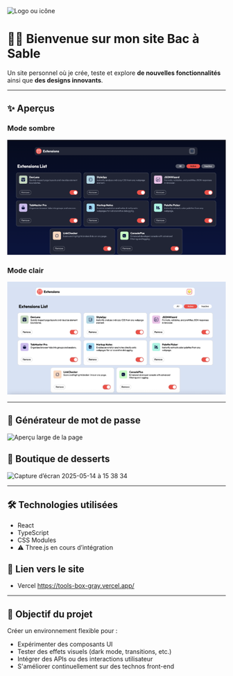<img width="100" alt="Logo ou icône" src="https://github.com/user-attachments/assets/285ef4d6-4c58-4700-b8b9-6158750ca15d" />

# 🧑‍💻 Bienvenue sur mon site Bac à Sable

Un site personnel où je crée, teste et explore **de nouvelles fonctionnalités** ainsi que **des designs innovants**.

---

## ✨ Aperçus

### Mode sombre
![Mode sombre](public/images/dark-extension.png)

### Mode clair
![Mode clair](public/images/light-extension.png)

---

## 🔐 Générateur de mot de passe
<img width="945" alt="Aperçu large de la page" src="https://github.com/user-attachments/assets/5fb39aa6-73d9-4f12-b4a4-c2cbe867339b" />

## 🍰 Boutique de desserts
<img width="1657" alt="Capture d’écran 2025-05-14 à 15 38 34" src="https://github.com/user-attachments/assets/f9dfce04-2f7f-42cb-a46d-d5ad2a4ad823" />

---

## 🛠️ Technologies utilisées

- React
- TypeScript
- CSS Modules
- ⚠️ Three.js en cours d’intégration

## 🔗 Lien vers le site

- Vercel https://tools-box-gray.vercel.app/

---

## 🚀 Objectif du projet

Créer un environnement flexible pour :

- Expérimenter des composants UI
- Tester des effets visuels (dark mode, transitions, etc.)
- Intégrer des APIs ou des interactions utilisateur
- S'améliorer continuellement sur des technos front-end
